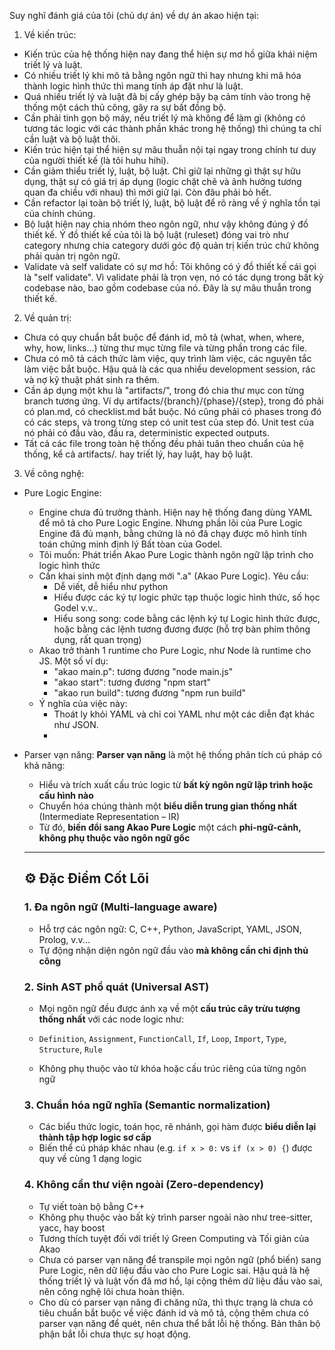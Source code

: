 Suy nghĩ đánh giá của tôi (chủ dự án) về dự án akao hiện tại:

1. Về kiến trúc:

- Kiến trúc của hệ thống hiện nay đang thể hiện sự mơ hồ giữa khái niệm triết lý và luật.
- Có nhiều triết lý khi mô tả bằng ngôn ngữ thì hay nhưng khi mã hóa thành logic hình thức thì mang tính áp đặt như là luật.
- Quá nhiều triết lý và luật đã bị cấy ghép bậy bạ cảm tính vào trong hệ thống một cách thủ công, gây ra sự bất đồng bộ.
- Cần phải tinh gọn bộ máy, nếu triết lý mà không để làm gì (không có tương tác logic với các thành phần khác trong hệ thống) thì chúng ta chỉ cần luật và bộ luật thôi.
- Kiến trúc hiện tại thể hiện sự mâu thuẫn nội tại ngay trong chính tư duy của người thiết kế (là tôi huhu hihi).
- Cần giảm thiểu triết lý, luật, bộ luật. Chỉ giữ lại những gì thật sự hữu dụng, thật sự có giá trị áp dụng (logic chặt chẽ và ảnh hưởng tương quan đa chiều với nhau) thì mới giữ lại. Còn đâu phải bỏ hết.
- Cần refactor lại toàn bộ triết lý, luật, bộ luật để rõ ràng về ý nghĩa tồn tại của chính chúng.
- Bộ luật hiện nay chia nhóm theo ngôn ngữ, như vậy không đúng ý đồ thiết kế. Ý đồ thiết kế của tôi là bộ luật (ruleset) đóng vai trò như category nhưng chia category dưới góc độ quản trị kiến trúc chứ không phải quản trị ngôn ngữ.
- Validate và self validate có sự mơ hồ: Tôi không có ý đồ thiết kế cái gọi là "self validate". Vì validate phải là trọn vẹn, nó có tác dụng trong bất kỳ codebase nào, bao gồm codebase của nó. Đây là sự mâu thuẫn trong thiết kế.

2. Về quản trị:

- Chưa có quy chuẩn bắt buộc để đánh id, mô tả (what, when, where, why, how, links...) từng thư mục từng file và từng phần trong các file.
- Chưa có mô tả cách thức làm việc, quy trình làm việc, các nguyên tắc làm việc bắt buộc. Hậu quả là các qua nhiều development session, rác và nợ kỹ thuật phát sinh ra thêm.
- Cần áp dụng một khu là "artifacts/", trong đó chia thư mục con từng branch tương ứng. Ví dụ artifacts/{branch}/{phase}/{step}, trong đó phải có plan.md, có checklist.md bắt buộc. Nó cũng phải có phases trong đó có các steps, và trong từng step có unit test của step đó. Unit test của nó phải có đầu vào, đầu ra, deterministic expected outputs.
- Tất cả các file trong toàn hệ thống đều phải tuân theo chuẩn của hệ thống, kể cả artifacts/*.* hay triết lý, hay luật, hay bộ luật.

3. Về công nghệ:

- Pure Logic Engine:
   - Engine chưa đủ trưởng thành. Hiện nay hệ thống đang dùng YAML để mô tả cho Pure Logic Engine. Nhưng phần lõi của Pure Logic Engine đã đủ mạnh, bằng chứng là nó đã chạy được mô hình tính toán chứng minh định lý Bất tòan của Godel.
   - Tôi muốn: Phát triển Akao Pure Logic thành ngôn ngữ lập trình cho logic hình thức
   - Cần khai sinh một định dạng mới ".a" (Akao Pure Logic). Yêu cầu:
      - Dễ viết, dễ hiểu như python
      - Hiểu được các ký tự logic phức tạp thuộc logic hình thức, số học Godel v.v..
      - Hiểu song song: code bằng các lệnh ký tự Logic hình thức được, hoặc bằng các lệnh tương đương được (hỗ trợ bàn phím thông dụng, rất quan trọng)
   - Akao trở thành 1 runtime cho Pure Logic, như Node là runtime cho JS. Một số ví dụ:
      - "akao main.p": tương đương "node main.js"
      - "akao start": tương đương "npm start"
      - "akao run build": tương đương "npm run build"
   - Ý nghĩa của việc này:
      - Thoát ly khỏi YAML và chỉ coi YAML như một các diễn đạt khác như JSON.
      - 
- Parser vạn năng:
   **Parser vạn năng** là một hệ thống phân tích cú pháp có khả năng:

   * Hiểu và trích xuất cấu trúc logic từ **bất kỳ ngôn ngữ lập trình hoặc cấu hình nào**
   * Chuyển hóa chúng thành một **biểu diễn trung gian thống nhất** (Intermediate Representation – IR)
   * Từ đó, **biến đổi sang Akao Pure Logic** một cách **phi-ngữ-cảnh, không phụ thuộc vào ngôn ngữ gốc**

   ---

   ## ⚙️ **Đặc Điểm Cốt Lõi**

   ### 1. **Đa ngôn ngữ (Multi-language aware)**

   * Hỗ trợ các ngôn ngữ: C, C++, Python, JavaScript, YAML, JSON, Prolog, v.v...
   * Tự động nhận diện ngôn ngữ đầu vào **mà không cần chỉ định thủ công**

   ### 2. **Sinh AST phổ quát (Universal AST)**

   * Mọi ngôn ngữ đều được ánh xạ về một **cấu trúc cây trừu tượng thống nhất** với các node logic như:

   * `Definition`, `Assignment`, `FunctionCall`, `If`, `Loop`, `Import`, `Type`, `Structure`, `Rule`
   * Không phụ thuộc vào từ khóa hoặc cấu trúc riêng của từng ngôn ngữ

   ### 3. **Chuẩn hóa ngữ nghĩa (Semantic normalization)**

   * Các biểu thức logic, toán học, rẽ nhánh, gọi hàm được **biểu diễn lại thành tập hợp logic sơ cấp**
   * Biến thể cú pháp khác nhau (e.g. `if x > 0:` vs `if (x > 0) {`) được quy về cùng 1 dạng logic

   ### 4. **Không cần thư viện ngoài (Zero-dependency)**

   * Tự viết toàn bộ bằng C++
   * Không phụ thuộc vào bất kỳ trình parser ngoài nào như tree-sitter, yacc, hay boost
   * Tương thích tuyệt đối với triết lý Green Computing và Tối giản của Akao

   - Chưa có parser vạn năng để transpile mọi ngôn ngữ (phổ biến) sang Pure Logic, nên dữ liệu đầu vào cho Pure Logic sai. Hậu quả là hệ thống triết lý và luật vốn đã mơ hồ, lại cộng thêm dữ liệu đầu vào sai, nên công nghệ lõi chưa hoàn thiện.
   - Cho dù có parser vạn năng đi chăng nữa, thì thực trạng là chưa có tiêu chuẩn bắt buộc về việc đánh id và mô tả, cộng thêm chưa có parser vạn năng để quét, nên chưa thể bắt lỗi hệ thống. Bản thân bộ phận bắt lỗi chưa thực sự hoạt động.